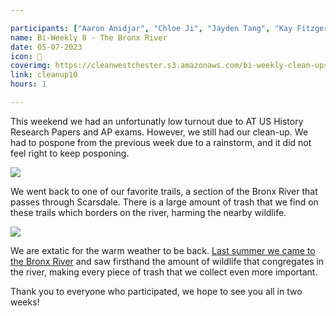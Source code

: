 ```yaml
---

participants: ["Aaron Anidjar", "Chloe Ji", "Jayden Tang", "Kay Fitzgerald"]
name: Bi-Weekly 8 - The Bronx River 
date: 05-07-2023
icon: 🦦
coverimg: https://cleanwestchester.s3.amazonaws.com/bi-weekly-clean-ups/clean-up-10/cleanup10insta-7.jpg
link: cleanup10
hours: 1

---
```


This weekend we had an unfortunatly low turnout due to AT US History Research Papers and AP exams. However, we still had our clean-up. We had to pospone from the previous week due to a rainstorm, and it did not feel right to keep posponing.

![](https://cleanwestchester.s3.amazonaws.com/bi-weekly-clean-ups/clean-up-10/cleanup10insta-2.jpg)

We went back to one of our favorite trails, a section of the Bronx River that passes through Scarsdale. There is a large amount of trash that we find on these trails which borders on the river, harming the nearby wildlife.

![](https://cleanwestchester.s3.amazonaws.com/bi-weekly-clean-ups/clean-up-10/cleanup10insta-3.jpg)

We are extatic for the warm weather to be back. [Last summer we came to the Bronx River](https://www.cleanwestchester.org/cleanups/cleanup2) and saw firsthand the amount of wildlife that congregates in the river, making every piece of trash that we collect even more important.

Thank you to everyone who participated, we hope to see you all in two weeks!

